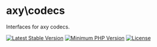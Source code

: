 # axy\codecs

Interfaces for axy codecs.

[![Latest Stable Version](https://img.shields.io/packagist/v/axy/codecs.svg?style=flat-square)](https://packagist.org/packages/axy/codecs)
[![Minimum PHP Version](https://img.shields.io/badge/php-%3E%3D%207.1-8892BF.svg?style=flat-square)](https://php.net/)
[![License](https://poser.pugx.org/axy/codecs/license)](LICENSE)
